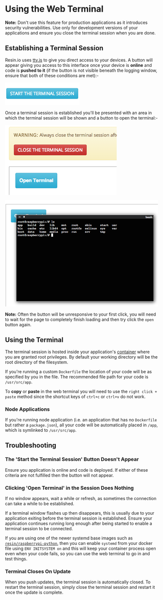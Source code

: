# Using the Web Terminal

__Note:__ Don't use this feature for production applications as it introduces security vulnerabilities. Use only for development versions of your applications and ensure you close the terminal session when you are done.

## Establishing a Terminal Session

Resin.io uses [tty.js][tty.js] to give you direct access to your devices. A button will appear giving you access to this interface once your device is **online** and code is **pushed to it** (if the button is not visible beneath the logging window, ensure that both of these conditions are met):-

![Terminal Session Button](/img/terminal-button.png)

Once a terminal session is established you'll be presented with an area in which the terminal session will be shown and a button to open the terminal:-

![Terminal](/img/terminal.png)

![Terminal Window](/img/terminal-window.png)

__Note:__ Often the button will be unresponsive to your first click, you will need to wait for the page to completely finish loading and then try click the `open` button again.

## Using the Terminal

The terminal session is hosted inside your application's [container][docker-container] where you are granted root privileges. By default your working directory will be the root directory of the filesystem.

If you're running a custom `Dockerfile` the location of your code will be as specified by you in the file. The recommended file path for your code is `/usr/src/app`.

To **copy** or **paste** in the web terminal you will need to use the `right click + paste` method since the shortcut keys of `ctrl+c` or `ctrl+v` do not work.

### Node Applications

If you're running  node application (i.e. an application that has no `Dockerfile` but rather a `package.json`), all your code will be automatically placed in `/app`, which is symlinked to `/usr/src/app`.

## Troubleshooting

### The 'Start the Terminal Session' Button Doesn't Appear

Ensure you application is online and code is deployed. If either of these criteria are not fulfilled then the button will not appear.

### Clicking 'Open Terminal' in the Session Does Nothing

If no window appears, wait a while or refresh, as sometimes the connection can take a while to be established.

If a terminal window flashes up then disappears, this is usually due to your application exiting before the terminal session is established. Ensure your application continues running long enough after being started to enable a terminal session to be connected.

If you are using one of the newer systemd base images such as [`resin/raspberrypi-python`][systemd-base-image-link], then you can enable `systemd` from your docker file using `ENV INITSYSTEM on` and this will keep your container process open even when your code fails, so you can use the web terminal to go in and test things.

### Terminal Closes On Update

When you push updates, the terminal session is automatically closed. To restart the terminal session, simply close the terminal session and restart it once the update is complete.

[tty.js]:https://github.com/chjj/tty.js/
[docker-container]:https://docs.docker.com/introduction/understanding-docker/#inside-docker
[systemd-base-image-link]:https://hub.docker.com/r/resin/raspberrypi-python/
